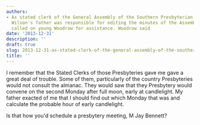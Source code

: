 ```yaml
---
authors:
- As stated clerk of the General Assembly of the Southern Presbyterian church, Woodrow
  Wilson's father was responsible for editing the minutes of the Assembly. He often
  called on young Woodrow for assistance. Woodrow said
date: '2013-12-31'
description: ''
draft: true
slug: 2013-12-31-as-stated-clerk-of-the-general-assembly-of-the-southern-presbyterian-church,-woodrow-wilson's-father-was-responsible-for-editing-the-minutes-of-the-assembly.-he-often-called-on-young-woodrow-for-assistance.-woodrow-said
title: ''
---
```

I remember that the Stated Clerks of those Presbyteries gave me gave a great deal of trouble. Some of them, particularly of the country Presbyteries would not consult the almanac. They would saw that they Presbytery would convene on the second Monday after full moon, early at candlelight. My father exacted of me that I should find out which Monday that was and calculate the probable hour of early candlelight.

Is that how you'd schedule a presbytery meeting, M Jay Bennett?



